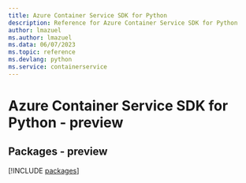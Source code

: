 ```yaml
---
title: Azure Container Service SDK for Python
description: Reference for Azure Container Service SDK for Python
author: lmazuel
ms.author: lmazuel
ms.data: 06/07/2023
ms.topic: reference
ms.devlang: python
ms.service: containerservice
---
```

# Azure Container Service SDK for Python - preview
## Packages - preview
[!INCLUDE [packages](container-service-index.md)]